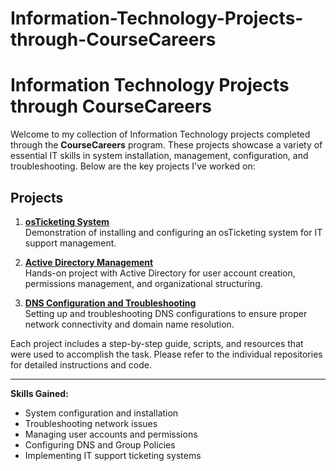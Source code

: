 # Information-Technology-Projects-through-CourseCareers

# Information Technology Projects through CourseCareers

Welcome to my collection of Information Technology projects completed through the **CourseCareers** program. These projects showcase a variety of essential IT skills in system installation, management, configuration, and troubleshooting. Below are the key projects I've worked on:

## Projects

1. **[osTicketing System](https://github.com/yourusername/osTicketing-System)**  
   Demonstration of installing and configuring an osTicketing system for IT support management.

2. **[Active Directory Management](https://github.com/yourusername/Active-Directory-Management)**  
   Hands-on project with Active Directory for user account creation, permissions management, and organizational structuring.

3. **[DNS Configuration and Troubleshooting](https://github.com/yourusername/DNS-Configuration-and-Troubleshooting)**  
   Setting up and troubleshooting DNS configurations to ensure proper network connectivity and domain name resolution.

Each project includes a step-by-step guide, scripts, and resources that were used to accomplish the task. Please refer to the individual repositories for detailed instructions and code.

---
**Skills Gained:**
- System configuration and installation
- Troubleshooting network issues
- Managing user accounts and permissions
- Configuring DNS and Group Policies
- Implementing IT support ticketing systems
